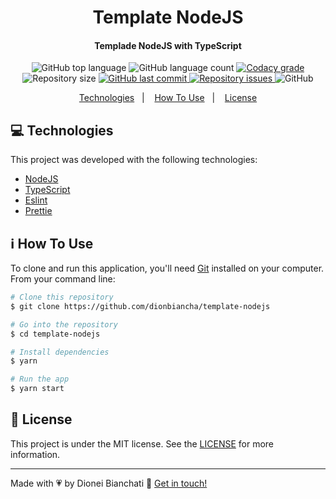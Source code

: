 <h1 align="center">
    Template NodeJS
</h1>

<h4 align="center">
Templade NodeJS with TypeScript
</h4>
<p align="center">
  <img alt="GitHub top language" src="https://img.shields.io/github/languages/top/dionbiancha/template-nodejs.svg">

  <img alt="GitHub language count" src="https://img.shields.io/github/languages/count/dionbiancha/template-nodejs.svg">

  <a href="https://www.codacy.com/app/dionbiancha/template-nodejs?utm_source=github.com&amp;utm_medium=referral&amp;utm_content=dionbiancha/template-nodejs&amp;utm_campaign=Badge_Grade">
    <img alt="Codacy grade" src="https://img.shields.io/codacy/grade/1b577a07dda843aba09f4bc55d1af8fc.svg">
  </a>

  <img alt="Repository size" src="https://img.shields.io/github/repo-size/dionbiancha/template-nodejs.svg">
  <a href="https://github.com/dionbiancha/template-nodejs/commits/master">
    <img alt="GitHub last commit" src="https://img.shields.io/github/last-commit/dionbiancha/template-nodejs.svg">
  </a>

  <a href="https://github.com/dionbiancha/template-nodejs/issues">
    <img alt="Repository issues" src="https://img.shields.io/github/issues/dionbiancha/template-nodejs.svg">
  </a>

  <img alt="GitHub" src="https://img.shields.io/github/license/dionbiancha/template-nodejs.svg">
</p>

<p align="center">
  <a href="#computer-technologies">Technologies</a>&nbsp;&nbsp;&nbsp;|&nbsp;&nbsp;&nbsp;
  <a href="#information_source-how-to-use">How To Use</a>&nbsp;&nbsp;&nbsp;|&nbsp;&nbsp;&nbsp;
  <a href="#memo-license">License</a>
</p>

## :computer: Technologies

This project was developed with the following technologies:

- [NodeJS][nodejs]
- [TypeScript][typescript]
- [Eslint][eslint]
- [Prettie][prettie]


## :information_source: How To Use

To clone and run this application, you'll need [Git](https://git-scm.com) installed on your computer. From your command line:

```bash
# Clone this repository
$ git clone https://github.com/dionbiancha/template-nodejs

# Go into the repository
$ cd template-nodejs

# Install dependencies
$ yarn

# Run the app
$ yarn start
```

## :memo: License
This project is under the MIT license. See the [LICENSE](https://github.com/dionbiancha/template-nodejs/blob/master/LICENSE) for more information.

---

Made with :heartpulse: by Dionei Bianchati :wave: [Get in touch!](https://www.linkedin.com/in/dionbiancha/)


[nodejs]: https://nodejs.org/en/
[prettie]: https://prettier.io/
[eslint]: https://eslint.org/
[typescript]: https://www.typescriptlang.org/


